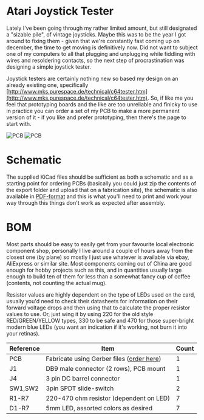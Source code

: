# Atari Joystick Tester

Lately I've been going through my rather limited amount, but still designated a "sizable pile", of vintage joysticks. Maybe this was to be the year I got around to fixing them - given that we're constantly fast coming up on december, the time to get moving is definitively now. Did not want to subject one of my computers to all that plugging and unplugging while fiddling with wires and resoldering contacts, so the next step of procrastination was designing a simple joystick tester.

Joystick testers are certainly nothing new so based my design on an already existing one, specifically [http://www.mks.purespace.de/technical/c64tester.htm](http://www.mks.purespace.de/technical/c64tester.htm). So, if like me you feel that prototyping boards and the like are too unreliable and finicky to use in practice you can order a set of my PCB to make a more permanent version of it - if you like and prefer prototyping, then there's the page to start with.

![PCB](https://github.com/tebl/Atari-Joystick-Tester/raw/master/gallery/2018-11-18%2000.44.05.jpg)
![PCB](https://github.com/tebl/Atari-Joystick-Tester/raw/master/gallery/2018-11-18%2001.25.23.jpg)


# Schematic
The supplied KiCad files should be sufficient as both a schematic and as a  starting point for ordering PCBs (basically you could just zip the contents of the export folder and upload that on a fabrication site), the schematic is also available in [PDF-format](https://github.com/tebl/Atari-Joystick-Tester/raw/master/export/Atari%20Joystick%20Tester.pdf) and this is what you'll need to print and work your way through this things don't work as expected after assembly.

# BOM
Most parts should be easy to easily get from your favourite local electronic component shop, personally I live around a couple of hours away from the closest one (by plane) so mostly I just use whatever is available via ebay, AliExpress or similar site. Most components coming out of China are good enough for hobby projects such as this, and in quantities usually large enough to build ten of them for less than a somewhat fancy cup of coffee (contents, not counting the actual mug).

Resistor values are highly dependent on the type of LEDs used on the card, usually you'd need to check their datasheets for information on their forward voltage drops and then using that to calculate the proper resistor values to use. Or, just wing it by using 220 for the old style RED/GREEN/YELLOW types, 330 to be safe and 470 for those super-bright modern blue LEDs (you want an indication if it's working, not burn it into your retinas).

| Reference               | Item                                   | Count |
| ----------------------- | -------------------------------------- | ----- |
| PCB                     | Fabricate using Gerber files ([order here](https://www.pcbway.com/project/shareproject/Atari_Joystick_Tester.html))  |     1 |
| J1                      | DB9 male connector (2 rows), PCB mount |     1 |
| J4                      | 3 pin DC barrel connector              |     1 |
| SW1,SW2                 | 3pin SPDT slide-switch                 |     2 |
| R1-R7                   | 220-470 ohm resistor (dependent on LED)|     7 | 
| D1-R7                   | 5mm LED, assorted colors as desired    |     7 | 
